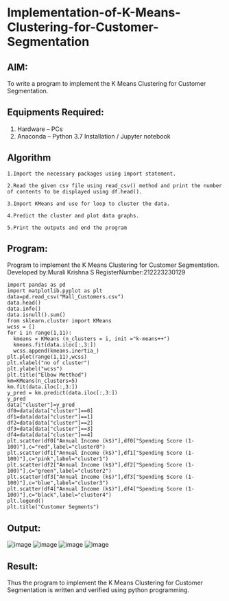 # Implementation-of-K-Means-Clustering-for-Customer-Segmentation

## AIM:
To write a program to implement the K Means Clustering for Customer Segmentation.

## Equipments Required:
1. Hardware – PCs
2. Anaconda – Python 3.7 Installation / Jupyter notebook

## Algorithm
```
1.Import the necessary packages using import statement.

2.Read the given csv file using read_csv() method and print the number of contents to be displayed using df.head().

3.Import KMeans and use for loop to cluster the data.

4.Predict the cluster and plot data graphs.

5.Print the outputs and end the program 
```

## Program:
Program to implement the K Means Clustering for Customer Segmentation.
Developed by:Murali Krishna S 
RegisterNumber:212223230129  
```
import pandas as pd
import matplotlib.pyplot as plt
data=pd.read_csv("Mall_Customers.csv")
data.head()
data.info()
data.isnull().sum()
from sklearn.cluster import KMeans
wcss = []
for i in range(1,11):
  kmeans = KMeans (n_clusters = i, init ="k-means++")
  kmeans.fit(data.iloc[:,3:])
  wcss.append(kmeans.inertia_)
plt.plot(range(1,11),wcss)
plt.xlabel("no of cluster")
plt.ylabel("wcss")
plt.title("Elbow Metthod")
km=KMeans(n_clusters=5)
km.fit(data.iloc[:,3:])
y_pred = km.predict(data.iloc[:,3:])
y_pred
data["cluster"]=y_pred
df0=data[data["cluster"]==0]
df1=data[data["cluster"]==1]
df2=data[data["cluster"]==2]
df3=data[data["cluster"]==3]
df4=data[data["cluster"]==4]
plt.scatter(df0["Annual Income (k$)"],df0["Spending Score (1-100)"],c="red",label="cluster0")
plt.scatter(df1["Annual Income (k$)"],df1["Spending Score (1-100)"],c="pink",label="cluster1")
plt.scatter(df2["Annual Income (k$)"],df2["Spending Score (1-100)"],c="green",label="cluster2")
plt.scatter(df3["Annual Income (k$)"],df3["Spending Score (1-100)"],c="blue",label="cluster3")
plt.scatter(df4["Annual Income (k$)"],df4["Spending Score (1-100)"],c="black",label="cluster4")
plt.legend()
plt.title("Customer Segments")
```


## Output:
![image](https://github.com/Murali-Krishna0/Implementation-of-K-Means-Clustering-for-Customer-Segmentation/assets/149054535/31077790-c71c-44a6-8e05-22cfd50dd9e2)
![image](https://github.com/Murali-Krishna0/Implementation-of-K-Means-Clustering-for-Customer-Segmentation/assets/149054535/bfaf07f0-9bd0-45b3-98f1-9dd9af4ce63c)
![image](https://github.com/Murali-Krishna0/Implementation-of-K-Means-Clustering-for-Customer-Segmentation/assets/149054535/594d6609-a41e-4a7f-82ed-98b759ae7599)
![image](https://github.com/Murali-Krishna0/Implementation-of-K-Means-Clustering-for-Customer-Segmentation/assets/149054535/23a77d7b-443d-499f-8fd6-90a8e70b8f70)




## Result:
Thus the program to implement the K Means Clustering for Customer Segmentation is written and verified using python programming.
